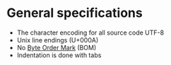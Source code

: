 # General specifications

* The character encoding for all source code UTF-8
* Unix line endings (U+000A)
* No [Byte Order Mark](https://en.wikipedia.org/wiki/Byte_order_mark) (BOM)
* Indentation is done with tabs
